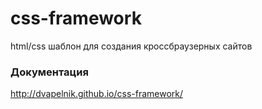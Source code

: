 # css-framework

html/css шаблон для создания кроссбраузерных сайтов

### Документация

http://dvapelnik.github.io/css-framework/

